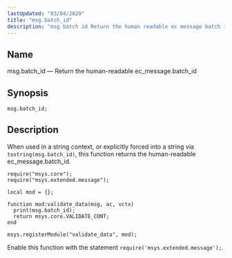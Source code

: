 ```yaml
---
lastUpdated: "03/04/2020"
title: "msg.batch_id"
description: "msg batch id Return the human readable ec message batch id msg batch id When used in a string context or explicitly forced into a string via tostring msg batch id this function returns the human readable ec message batch id Example 15 41 msg batch id example Enable this..."
---
```


<a name="lua.ref.msg.batch_id"></a> 
## Name

msg.batch_id — Return the human-readable ec_message.batch_id

<a name="idp25287456"></a> 
## Synopsis

`msg.batch_id;`

<a name="idp25289440"></a> 
## Description

When used in a string context, or explicitly forced into a string via `tostring(msg.batch_id)`, this function returns the human-readable ec_message.batch_id.

<a name="lua.ref.msg.batch_id.example"></a> 


```
require("msys.core");
require("msys.extended.message");

local mod = {};

function mod:validate_data(msg, ac, vctx)
  print(msg.batch_id);
  return msys.core.VALIDATE_CONT;
end

msys.registerModule("validate_data", mod);
```

Enable this function with the statement `require('msys.extended.message');`.
